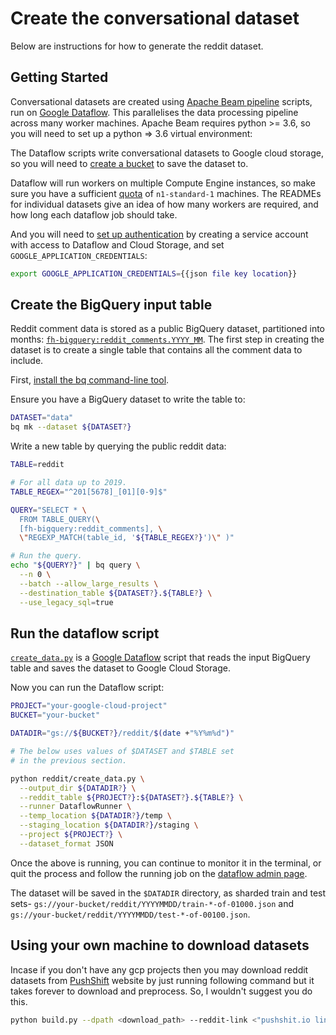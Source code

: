 # Create the conversational dataset
Below are instructions for how to generate the reddit dataset.

## Getting Started

Conversational datasets are created using [Apache Beam pipeline](https://beam.apache.org/) scripts, run on [Google Dataflow](https://cloud.google.com/dataflow/). This parallelises the data processing pipeline across many worker machines. Apache Beam requires python >= 3.6, so you will need to set up a python => 3.6 virtual environment:

The Dataflow scripts write conversational datasets to Google cloud storage, so you will need to [create a bucket](https://cloud.google.com/storage/docs/creating-buckets) to save the dataset to.

Dataflow will run workers on multiple Compute Engine instances, so make sure you have a sufficient [quota](https://cloud.google.com/dataflow/quotas) of `n1-standard-1` machines. The READMEs for individual datasets give an idea of how many workers are required, and how long each dataflow job should take.

And you will need to [set up authentication](https://cloud.google.com/docs/authentication/getting-started) by creating a service account with access to Dataflow and Cloud Storage, and set `GOOGLE_APPLICATION_CREDENTIALS`:

```bash
export GOOGLE_APPLICATION_CREDENTIALS={{json file key location}}
```

## Create the BigQuery input table

Reddit comment data is stored as a public BigQuery dataset, partitioned into months: [`fh-bigquery:reddit_comments.YYYY_MM`](https://console.cloud.google.com/bigquery?p=fh-bigquery&d=reddit_comments&page=dataset). The first step in creating the dataset is to create a single table that contains all the comment data to include.

First, [install the bq command-line tool](https://cloud.google.com/bigquery/docs/bq-command-line-tool).

Ensure you have a BigQuery dataset to write the table to:

```bash
DATASET="data"
bq mk --dataset ${DATASET?}
```

Write a new table by querying the public reddit data:

```bash
TABLE=reddit

# For all data up to 2019.
TABLE_REGEX="^201[5678]_[01][0-9]$"

QUERY="SELECT * \
  FROM TABLE_QUERY(\
  [fh-bigquery:reddit_comments], \
  \"REGEXP_MATCH(table_id, '${TABLE_REGEX?}')\" )"

# Run the query.
echo "${QUERY?}" | bq query \
  --n 0 \
  --batch --allow_large_results \
  --destination_table ${DATASET?}.${TABLE?} \
  --use_legacy_sql=true
```

## Run the dataflow script

[`create_data.py`](create_data.py) is a [Google Dataflow](https://cloud.google.com/dataflow/) script that reads the input BigQuery table and saves the dataset to Google Cloud Storage.


Now you can run the Dataflow script:

```bash
PROJECT="your-google-cloud-project"
BUCKET="your-bucket"

DATADIR="gs://${BUCKET?}/reddit/$(date +"%Y%m%d")"

# The below uses values of $DATASET and $TABLE set
# in the previous section.

python reddit/create_data.py \
  --output_dir ${DATADIR?} \
  --reddit_table ${PROJECT?}:${DATASET?}.${TABLE?} \
  --runner DataflowRunner \
  --temp_location ${DATADIR?}/temp \
  --staging_location ${DATADIR?}/staging \
  --project ${PROJECT?} \
  --dataset_format JSON
```
Once the above is running, you can continue to monitor it in the terminal, or quit the process and follow the running job on the
[dataflow admin page](https://console.cloud.google.com/dataflow).

The dataset will be saved in the `$DATADIR` directory, as sharded train and test sets- `gs://your-bucket/reddit/YYYYMMDD/train-*-of-01000.json` and
`gs://your-bucket/reddit/YYYYMMDD/test-*-of-00100.json`.

## Using your own machine to download datasets

Incase if you don't have any gcp projects then you may download reddit datasets from [PushShift](https://reddit.pushshit.io/) website by just running following command but it takes forever to download and preprocess. So, I wouldn't suggest you do this.

```bash
python build.py --dpath <download_path> --reddit-link <"pushshit.io link which contains all the datasets"> --hash-link <"link for hash file.txt">